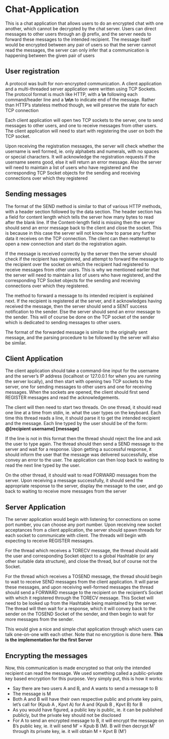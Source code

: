 # Chat-Application

This is a chat application that allows users to do an encrypted chat with one another, which cannot be decrypted by the chat server. Users can direct messages to other users through an @ prefix, and the server needs to forward these messages to the intended recipient. The message itself would be encrypted between any pair of users so that the server cannot read the messages, the server can only infer that a communication is happening between the given pair of users

## User registration

A protocol was built for non-encrypted communication. A client application and a multi-threaded server application were written using TCP Sockets. The protocol format is much like HTTP, with a **\n** following each command/header line and a **\n\n** to indicate end of the message. Rather than HTTP’s stateless method though, we will preserve the state for each TCP connection

Each client application will open two TCP sockets to the server, one to send messages to other users,
and one to receive messages from other users. The client application will need to start with registering the user on both the TCP socket. 

Upon receiving the registration messages, the server will check whether the username is well formed, ie. only alphabets and numerals, with no spaces or special characters. It will acknowledge the registration requests if the username seems good, else it will return an error message. Also the server will need to maintain a list of users who have registered and the corresponding TCP Socket objects for the sending and receiving connections over which they registered

## Sending messages

The format of the SEND method is similar to that of various HTTP methods, with a header section
followed by the data section. The header section has a field for content length which tells the server how many bytes to read after the blank line. If the Content-length field is missing then the server should send an error message back to the client and close the socket. This is because in this case the server will not know how to parse any further data it receives on the TCP connection. The client can then reattempt to open a new connection and start do the registration again.

If the message is received correctly by the server then the server should check if the recipient has registered, and attempt to forward the message to the recipient over the socket on which the recipient had registered to receive messages from other users. This is why we mentioned earlier that the server will need to maintain a list of users who have registered, and the corresponding TCP Socket objects for the sending and receiving connections over which they registered. 

The method to forward a message to its intended recipient is explained next. If the recipient is registered at the server, and it acknowledges having received the message, then the server should send a SENT success notification to the sender. Else the server should send an error message to the sender. This will of course be done  on the TCP socket of the sender which is dedicated to sending messages to other users.

The format of the forwarded message is similar to the originally sent message, and the parsing procedure to be followed by the server will also be similar. 

## Client Application

The client application should take a command-line input for the username and the server’s IP address (localhost or 127.0.0.1 for when you are running the server locally), and then start with opening two TCP sockets to the server, one for sending messages to other users and one for receiving messages. When the sockets are opened, the client should first send REGISTER messages and read the acknowledgements.

The client will then need to start two threads. On one thread, it should read one line at a time from stdin, ie. what the user types on the keyboard. Each time this thread reads a line, it should parse it to get the intended recipient and the message. Each line typed by the user should be of the form:  **@[recipient username] [message]**

If the line is not in this format then the thread should reject the line and ask the user to type again. The thread should then send a SEND message to the server and wait for a response. Upon getting a successful response, it should inform the user that the message was delivered successfully, else convey an error to the user. The application can then loop back to waiting to read the next line typed by the user.

On the other thread, it should wait to read FORWARD messages from the server. Upon receiving a message successfully, it should send the appropriate response to the server, display the message to the user, and go back to waiting to receive more messages from the server

## Server Application

The server application would begin with listening for connections on some port number, you can choose any port number. Upon receiving new socket acceptances from a client application, the server should spawn threads for each socket to communicate with client. The threads will begin with expecting to receive REGISTER messages.

For the thread which receives a TORECV message, the thread should add the user and corresponding Socket object to a global Hashtable (or any other suitable data structure), and close the thread, but of course not the Socket. 

For the thread which receives a TOSEND message, the thread should begin to wait to receive SEND messages from the client application. It will parse these messages, and upon receiving well-formed messages the thread should send a FORWARD message to the recipient on the recipient’s Socket with which it registered through the TORECV message. This Socket will need to be looked up from the Hashtable being maintained by the server. The thread will then wait for a response, which it will  convey back to the sender on the TOSEND Socket of the sender, and then begin to wait for more messages from the sender.

This would give a nice and simple chat application through which users can talk one-on-one with
each other. Note that no encryption is done here. **This is the implementation for the first Server**

## Encrypting the messages

Now, this communication is made encrypted so that only the intended recipient can read the message. We used something called a public-private key based encryption for this purpose. Very simply put, this is how it works:

   * Say there are two users A and B, and A wants to send a message to B
   * The message is M
   * Both A and B will have their own respective public and private key pairs, let’s call for (Kpub A      , Kpvt A) for A and (Kpub B , Kpvt B) for B
   * As you would have figured, a public key is public, ie. it can be published publicly, but the private key should not be disclosed
   * For A to send an encrypted message to B, it will encrypt the message on B’s public key, ie. it will send M’ = Kpub B (M). B will then decrypt M’ through its private key, ie. it will obtain M = Kpvt B (M’)


